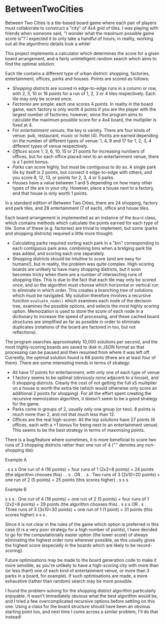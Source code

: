 # BetweenTwoCities

Between Two Cities is a tile-based board game where each pair of players must collaborate to construct a "city" of 4x4 grid of tiles. I was playing with friends when someone said, "I wonder what the maximum possible game score is"? I expected it to only take a handful of hours; in reality, working out all the algorithmic details took a while!

This project implements a calculator which determines the score for a given board arrangement, and a fairly unintelligent random search which aims to find the optimal solution. 

Each tile contains a different type of urban district: shopping, factories, entertainment, offices, parks and houses. Points are scored as follows:
- *Shopping districts* are scored in edge-to-edge runs in a column or row, with 2, 5, 10 or 16 points for a run of 1, 2, 3 or 4 tiles respectively. Each tile may only be scored once.
- *Factories* are simple: each one scores 4 points. In reality in the board game, each factory is only worth 4 points if you are the player with the largest number of factories; however, since the program aims to calculate the maximum possible score for a 4x4 board, the multiplier is fixed at 4.
- For *entertainment venues*, the key is variety. There are four kinds of venue: pub, restaurant, music or hotel (4). Points are earned depending on the number of different types of venue: 1, 4, 9 and 17 for 1, 2, 3, 4 different types of venue respectively.
- *Offices* score 1, 3, 6, 10, 15 or 21 points for increasing numbers of offices, but for each office placed next to an entertainment venue, there is a 1 point bonus.
- *Parks* can score highly, but must be contiguous to do so. A single park tile by itself is 2 points, but connect it edge-to-edge with others, and you score 8, 12, 13, or points for 2, 3, 4 or 5 parks.
- *Houses* have a value between 1 and 5 depending on how many other types of tile are in your city. However, place a house next to a factory, and that house is only worth 1 points.

In a standard edition of Between Two Cities, there are 24 shopping, factory and park tiles, and 28 entertainment (7 of each), office and house tiles.

Each board arrangement is implemented as an instance of the `Board` class, which contains methods which calculate the points earned for each type of tile. Some of these (e.g. factories) are trivial to implement, but some (parks and shopping districts) required a little more thought:
- Calculating parks required sorting each park in a "bin" corresponding to each contiguous park area, combining bins when a bridging park tile was added, and scoring each one separately.
- Shopping districts should be intuitive to score (and are easy for humans!), but in reality, the problem was quite complex. High-scoring boards are unlikely to have many shopping districts, but it soon becomes tricky when there are a number of intersecting runs of shopping tiles. This is due to the fact that each tile may only be scored once, and so the algorithm must choose which horizontal or vertical run to eliminate in which order. This creates a branching tree of solutions which must be navigated. My solution therefore involves a recursive function `evaluate_node()` which examines each node of the decision tree, examines the possible options, and selects the most highly scoring option. Memoization is used to store the score of each node in a dictionary to increase the speed of processing, and these cached board structures are simplified as far as possible in order to eliminate duplicates (rotations of the board are factored in too, but not reflections).

The program searches approximately 10,000 solutions per second, and the most highly-scoring boards are saved to disk in JSON format so that processing can be paused and then resumed from where it was left off. Currently, the optimal solution found is 68 points (there are at least four of them). There are some interesting trends in terms of strategy:
- All have 17 points for entertainment, with only one of each type of venue
- 1 factory seems to be optimal (obviously none adjacent to a house), and 0 shopping districts. Clearly the cost of not getting the full x5 multiplier on a house is worth the extra tile (which would otherwise only score an additional 2 points for shopping). For all the effort spent creating the recursive memoization algorithm, it doesn't seem to be a good strategy for the game.
- Parks come in groups of 2, usually only one group (or two). 8 points is much more than 2, and not that much less than 12.
- Offices are the real high-scorer. All the top solutions have 27 points (6 offices, each with a +1 bonus for being next to an entertainment venue). This seems to be the best strategy in terms of maximising points.

There is a bug/feature where sometimes, it is more beneficial to score two runs of 3 shopping districts rather than one run of 4 ("." denotes any non-shopping tile):

Example A
                        
. s s s       One run of 4 (16 points) + four runs of 1 (2x2=8 points) = 24 points  (the algorithm chooses this)
. . s .       OR
. . s .       Two runs of 3 (2x10=20 points) + one run of 2 (5 points) = 25 points  (this scores higher)
. s s s

Example B
                        
s s s .       One run of 4 (16 points) + one run of 2 (5 points) + four runs of 1 (2x2=8 points) = 29 points  (the algorithm chooses this)
. s s s       OR
. s . .       Three runs of 3 (3x10=30 points) + one run of 1 (1 point)                          = 31 points  (this scores higher)
s s s .

Since it is not clear in the rules of the game which option is preferred in this case (it is a very poor strategy for a high number of points), I have decided to go for the computationally easier option (the lower score) of always eliminating the highest order runs wherever possible, as this usually gives the highest score (especially in the boards which are likely to be record-scoring).

Future optimisations may be made to the board generation code to make it more sensible, as you're unlikely to have a high-scoring city with more than (or less than!) one of each kind of entertainment venue, or more than 3 parks in a board, for example). If such optimisations are made, a more exhaustive (rather than random) search may be more possible.

I found the problem-solving for the shopping district algorithm particularly enjoyable. It wasn't immediately obvious what the best algorithm would be, and I tried a few overcomplicated recursive options before settling on this one. Using a class for the board structure should have been an obvious starting point too, and next time I come across a similar problem, I'll do that instead!

